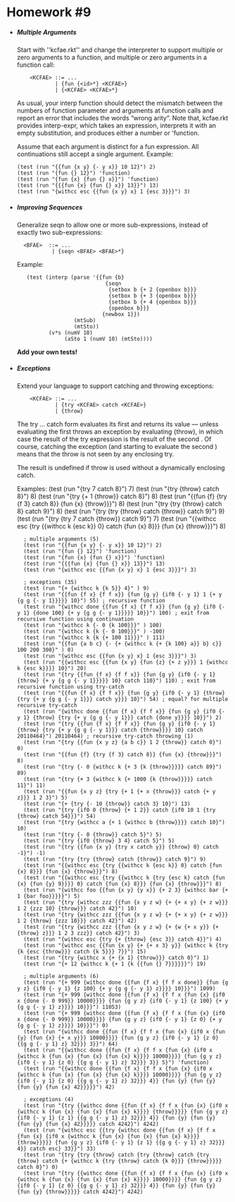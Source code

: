 # Homework #9



- ##### Multiple Arguments

	Start with ''kcfae.rkt'' and change the interpreter to support multiple or zero arguments to a function, and multiple or zero arguments in a function call:
    
          <KCFAE> ::= ...
                  | {fun {<id>*} <KCFAE>}
                  | {<KCFAE> <KCFAE>*}
    
	As usual, your interp function should detect the mismatch between the numbers of function parameter and arguments at function calls and report an error that includes the words “wrong arity”. Note that, kcfae.rkt provides interp-expr, which takes an expression, interprets it with an empty substitution, and produces either a number or 'function.

	Assume that each argument <id> is distinct for a fun expression. All continuations still accept a single argument. Example:
    
      (test (run "{{fun {x y} {- y x}} 10 12}") 2)
      (test (run "{fun {} 12}") 'function)
      (test (run "{fun {x} {fun {} x}}") 'function)
      (test (run "{{{fun {x} {fun {} x}} 13}}") 13)
      (test (run "{withcc esc {{fun {x y} x} 1 {esc 3}}}") 3)

- ##### Improving Sequences

	Generalize seqn to allow one or more sub-expressions, instead of exactly two sub-expressions:

        <BFAE>  ::= ...
                 | {seqn <BFAE> <BFAE>*}
    
    Example:

         (test (interp (parse '{{fun {b}
                                  {seqn
                                   {setbox b {+ 2 {openbox b}}}
                                   {setbox b {+ 3 {openbox b}}}
                                   {setbox b {+ 4 {openbox b}}}
                                   {openbox b}}}
                                 {newbox 1}})
                        (mtSub)
                        (mtSto))
                (v*s (numV 10)
                     (aSto 1 (numV 10) (mtSto))))

	**Add your own tests!**
    
    
- ##### Exceptions
 
	Extend your language to support catching and throwing exceptions:

          <KCFAE> ::= ...
                  | {try <KCFAE> catch <KCFAE>}
                  | {throw}
                 
	The try … catch form evaluates its first <KCFAE> and returns its value — unless evaluating the first <KCFAE> throws an exception by evaluating {throw}, in which case the result of the try expression is the result of the second <KCFAE>. Of course, catching the exception (and starting to evaluate the second <KCFAE>) means that the throw is not seen by any enclosing try.

	The result is undefined if throw is used without a dynamically enclosing catch.

	Examples:
        (test (run "{try 7 catch 8}")
            7)
        (test (run "{try {throw} catch 8}")
            8)
        (test (run "{try {+ 1 {throw}} catch 8}")
            8)
        (test (run "{{fun {f} {try {f 3} catch 8}}
                   {fun {x} {throw}}}")
            8)
        (test (run "{try {try {throw} catch 8} catch 9}")
            8)
        (test (run "{try {try {throw} catch {throw}} catch 9}")
            9)
        (test (run "{try {try 7 catch {throw}} catch 9}")
            7)
        (test (run "{{withcc esc {try {{withcc k {esc k}} 0} catch {fun {x} 8}}}
                   {fun {x} {throw}}}")
        8)

        ; multiple arguments (5)
        (test (run "{{fun {x y} {- y x}} 10 12}") 2)
        (test (run "{fun {} 12}") 'function)
        (test (run "{fun {x} {fun {} x}}") 'function)
        (test (run "{{{fun {x} {fun {} x}} 13}}") 13)
        (test (run "{withcc esc {{fun {x y} x} 1 {esc 3}}}") 3)

        ; exceptions (35)
        (test (run "{+ {withcc k {k 5}} 4}" ) 9)
        (test (run "{{fun {f x} {f f x}} {fun {g y} {if0 {- y 1} 1 {+ y {g g {- y 1}}}}} 10}") 55) ; recursive function
        (test (run "{withcc done {{fun {f x} {f f x}} {fun {g y} {if0 {- y 1} {done 100} {+ y {g g {- y 1}}}}} 10}}") 100) ; exit from recursive function using continuation
        (test (run "{withcc k {- 0 {k 100}}}" ) 100)
        (test (run "{withcc k {k {- 0 100}}}" ) -100)
        (test (run "{withcc k {k {+ 100 11}}}" ) 111)
        (test (run "{{fun {a b c} {- {+ {withcc k {+ {k 100} a}} b} c}} 100 200 300}" ) 0)
        (test (run "{withcc esc {{fun {x y} x} 1 {esc 3}}}") 3)
        (test (run "{{withcc esc {{fun {x y} {fun {z} {+ z y}}} 1 {withcc k {esc k}}}} 10}") 20)
        (test (run "{try {{fun {f x} {f f x}} {fun {g y} {if0 {- y 1} {throw} {+ y {g g {- y 1}}}}} 10} catch 110}") 110) ; exit from recursive function using try-catch
        (test (run "{{fun {f x} {f f x}} {fun {g y} {if0 {- y 1} {throw} {try {+ y {g g {- y 1}}} catch y}}} 10}") 54) ; equal? for multiple recursive try-catch
        (test (run "{withcc done {{fun {f x} {f f x}} {fun {g y} {if0 {- y 1} {throw} {try {+ y {g g {- y 1}}} catch {done y}}}} 10}}") 2)
        (test (run "{try {{fun {f x} {f f x}} {fun {g y} {if0 {- y 1} {throw} {try {+ y {g g {- y 1}}} catch {throw}}}} 10} catch 20110464}") 20110464) ; recursive try-catch throwing (1)
        (test (run "{try {{fun {x y z} {a b c}} 1 2 {throw}} catch 0}") 0)
        (test (run "{{fun {f} {try {f 3} catch 8}} {fun {x} {throw}}}") 8)
        (test (run "{try {- 0 {withcc k {+ 3 {k {throw}}}}} catch 89}") 89)
        (test (run "{try {+ 3 {withcc k {+ 1000 {k {throw}}}}} catch 11}") 11)
        (test (run "{{fun {x y z} {try {+ 1 {+ x {throw}}} catch {+ y z}}} 1 2 3}") 5)
        (test (run "{+ {try {- 10 {throw}} catch 3} 10}") 13)
        (test (run "{try {if0 0 {throw} {+ 1 2}} catch {if0 10 1 {try {throw} catch 54}}}") 54)
        (test (run "{try {withcc a {+ 1 {withcc b {throw}}}} catch 10}") 10)
        (test (run "{try {- 0 {throw}} catch 5}") 5)
        (test (run "{try {if0 {throw} 3 4} catch 5}") 5)
        (test (run "{try {{fun {x y} {try x catch y}} {throw} 0} catch -1}") -1)
        (test (run "{try {try {throw} catch {throw}} catch 9}") 9)
        (test (run "{{withcc esc {try {{withcc k {esc k}} 0} catch {fun {x} 8}}} {fun {x} {throw}}}") 8)
        (test (run "{{withcc esc {try {{withcc k {try {esc k} catch {fun {x} {fun {y} 9}}}} 0} catch {fun {x} 8}}} {fun {x} {throw}}}") 8)
        (test (run "{withcc foo {{fun {x y} {y x}} {+ 2 3} {withcc bar {+ 1 {bar foo}}}}}") 5)
        (test (run "{try {withcc zzz {{fun {x y z w} {+ {+ x y} {+ z w}}} 1 2 {zzz 10} {throw}}} catch 42}") 10)
        (test (run "{try {withcc zzz {{fun {x y z w} {+ {+ x y} {+ z w}}} 1 2 {throw} {zzz 10}}} catch 42}") 42)
        (test (run "{try {withcc zzz {{fun {x y z w} {+ {w {+ x y}} {+ {throw} z}}} 1 2 3 zzz}} catch 42}") 3)
        (test (run "{withcc esc {try {+ {throw} {esc 3}} catch 4}}") 4)
        (test (run "{withcc esc {{fun {x y} {+ {+ x 3} y}} {withcc k {try {k {esc {throw}}} catch {k 5}}} 7}}") 15)
        (test (run "{try {withcc x {+ {x 1} {throw}}} catch 0}") 1)
        (test (run "{+ 12 {withcc k {+ 1 {k {{fun {} 7}}}}}}") 19)

        ; multiple arguments (6)
        (test (run "{+ 999 {withcc done {{fun {f x} {f f x done}} {fun {g y z} {if0 {- y 1} {z 100} {+ y {g g {- y 1} z}}}} 10}}}") 1099)
        (test (run "{+ 999 {withcc done {{fun {f x} {f f x {fun {x} {if0 x {done {- 0 999}} 10000}}}} {fun {g y z} {if0 {- y 1} {z 100} {+ y {g g {- y 1} z}}}} 10}}}") 11053)
        (test (run "{+ 999 {withcc done {{fun {f x} {f f x {fun {x} {if0 x {done {- 0 999}} 10000}}}} {fun {g y z} {if0 {- y 1} {z 0} {+ y {g g {- y 1} z}}}} 10}}}") 0)
        (test (run "{withcc done {{fun {f x} {f f x {fun {x} {if0 x {fun {y} {fun {x} {+ x y}}} 10000}}}} {fun {g y z} {if0 {- y 1} {z 0} {{g g {- y 1} z} 32}}} 3}}") 64)
        (test (run "{{withcc done {{fun {f x} {f f x {fun {x} {if0 x {withcc k {fun {x} {fun {x} {fun {x} k}}}} 10000}}}} {fun {g y z} {if0 {- y 1} {z 0} {{g g {- y 1} z} 32}}} 3}} 5}") 'function)
        (test (run "{{withcc done {{fun {f x} {f f x {fun {x} {if0 x {withcc k {fun {x} {fun {x} {fun {x} k}}}} 10000}}}} {fun {g y z} {if0 {- y 1} {z 0} {{g g {- y 1} z} 32}}} 4}} {fun {y} {fun {y} {fun {y} {fun {x} 42}}}}}") 42)

        ; exceptions (4)
        (test (run "{try {{withcc done {{fun {f x} {f f x {fun {x} {if0 x {withcc k {fun {x} {fun {x} {fun {x} k}}}} {throw}}}}} {fun {g y z} {if0 {- y 1} {z 1} {{g g {- y 1} z} 32}}} 4}} {fun {y} {fun {y} {fun {y} {fun {x} 42}}}}} catch 4242}") 4242)
        (test (run "{withcc esc {{try {withcc done {{fun {f x} {f f x {fun {x} {if0 x {withcc k {fun {x} {fun {x} {fun {x} k}}}} {throw}}}}} {fun {g y z} {if0 {- y 1} {z 1} {{g g {- y 1} z} 32}}} 4}} catch esc} 33}}") 33)
        (test (run "{try {try {throw} catch {try {throw} catch {try {throw} catch {+ {withcc k {try {throw} catch {k 0}}} {throw}}}}} catch 0}") 0)
        (test (run "{try {{withcc done {{fun {f x} {f f x {fun {x} {if0 x {withcc k {fun {x} {fun {x} {fun {x} k}}}} 10000}}}} {fun {g y z} {if0 {- y 1} {z 0} {{g g {- y 1} z} 32}}} 4}} {fun {y} {fun {y} {fun {y} {throw}}}}} catch 4242}") 4242)